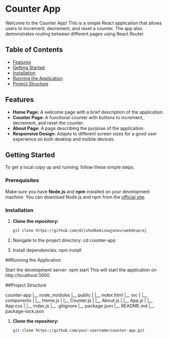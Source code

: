 # Counter App

Welcome to the Counter App! This is a simple React application that allows users to increment, decrement, and reset a counter. The app also demonstrates routing between different pages using React Router.

## Table of Contents

- [Features](#features)
- [Getting Started](#getting-started)
- [Installation](#installation)
- [Running the Application](#running-the-application)
- [Project Structure](#project-structure)

## Features

- **Home Page:** A welcome page with a brief description of the application.
- **Counter Page:** A functional counter with buttons to increment, decrement, and reset the counter.
- **About Page:** A page describing the purpose of the application.
- **Responsive Design:** Adapts to different screen sizes for a good user experience on both desktop and mobile devices.

## Getting Started

To get a local copy up and running, follow these simple steps.

### Prerequisites

Make sure you have **Node.js** and **npm** installed on your development machine. You can download Node.js and npm from the [official site](https://nodejs.org/).

### Installation
1. **Clone the repository:**

   ```bash
   git clone https://github.com/dilshodbekisoqjonov/webdevproj

2. Navigate to the project directory:
cd counter-app

3. Install dependencies:
   npm install

##Running the Application

Start the development server: npm start
This will start the application on http://localhost:3000.

##Project Structure

counter-app
|__ node_modules
|__ public
|   |__ index.html
|__ src
|   |__ components
|       |__ Home.js
|       |__ Counter.js
|       |__ About.js
|   |__ App.js
|   |__ App.css
|   |__ index.js
|__ .gitignore
|__ package.json
|__ README.md
|__ package-lock.json












1. **Clone the repository:**

   ```bash
   git clone https://github.com/your-username/counter-app.git
